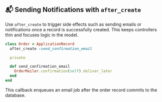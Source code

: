 ## 📬 Sending Notifications with `after_create`
Use `after_create` to trigger side effects such as sending emails or notifications once a record is successfully created. This keeps controllers thin and focuses logic in the model.

```ruby
class Order < ApplicationRecord
  after_create :send_confirmation_email

  private

  def send_confirmation_email
    OrderMailer.confirmation(self).deliver_later
  end
end
```

This callback enqueues an email job after the order record commits to the database.